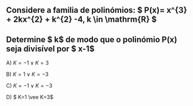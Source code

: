 ## Considere a familia de polinómios: $ P(x)= x^{3} + 2kx^{2} + k^{2} -4, k \in \mathrm{R} $


## Determine $ k$ de modo que o polinómio P(x) seja divisível por $ x-1$

A) $K=-1 \vee K=3$

B) $K=1 \vee K=-3$

C) $K=-1 \vee K=-3$

D) $ K=1 \vee K=3$

